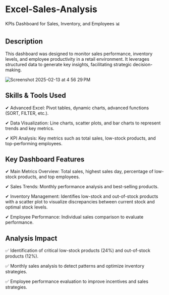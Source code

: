 # Excel-Sales-Analysis
KPIs Dashboard for Sales, Inventory, and Employees 📊
## Description
This dashboard was designed to monitor sales performance, inventory levels, and employee productivity in a retail environment. It leverages structured data to generate key insights, facilitating strategic decision-making.

![Screenshot 2025-02-13 at 4 56 29 PM](https://github.com/user-attachments/assets/b67d69ad-32ae-4a4b-93f9-24abd34df8a8)

## Skills & Tools Used
✔ Advanced Excel: Pivot tables, dynamic charts, advanced functions (SORT, FILTER, etc.).

✔ Data Visualization: Line charts, scatter plots, and bar charts to represent trends and key metrics.

✔ KPI Analysis: Key metrics such as total sales, low-stock products, and top-performing employees.

## Key Dashboard Features
✔ Main Metrics Overview: Total sales, highest sales day, percentage of low-stock products, and top employees.

✔ Sales Trends: Monthly performance analysis and best-selling products.

✔ Inventory Management: Identifies low-stock and out-of-stock products with a scatter plot to visualize discrepancies between current stock and optimal stock levels.

✔ Employee Performance: Individual sales comparison to evaluate performance.


## Analysis Impact
✅ Identification of critical low-stock products (24%) and out-of-stock products (12%).

✅ Monthly sales analysis to detect patterns and optimize inventory strategies.

✅ Employee performance evaluation to improve incentives and sales strategies.


